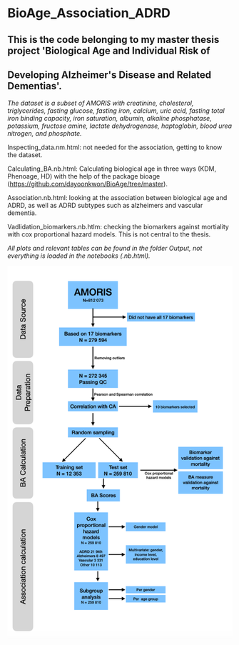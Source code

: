# BioAge_Association_ADRD
## This is the code belonging to my master thesis project 'Biological Age and Individual Risk of 
## Developing Alzheimer's Disease and Related Dementias'.

*The dataset is a subset of AMORIS with creatinine, cholesterol, triglycerides, fasting glucose, fasting iron, calcium, uric acid, fasting total iron binding capacity, iron saturation, albumin, alkaline phosphatase, potassium, fructose amine, lactate dehydrogenase, haptoglobin, blood urea nitrogen, and phosphate.*



Inspecting_data.nm.html: not needed for the association, getting to know the dataset.

Calculating_BA.nb.html: Calculating biological age in three ways (KDM, Phenoage, HD) with the help of the package bioage (https://github.com/dayoonkwon/BioAge/tree/master). 

Association.nb.html: looking at the association between biological age and ADRD, as well as ADRD subtypes such as alzheimers and vascular dementia. 

Vadlidation_biomarkers.nb.htlm: checking the biomarkers against mortiality with cox proportional hazard models. This is not central to the thesis. 



*All plots and relevant tables can be found in the folder Output, not everything is loaded in the notebooks (.nb.html).*


![Alt text](/images/overview2)

